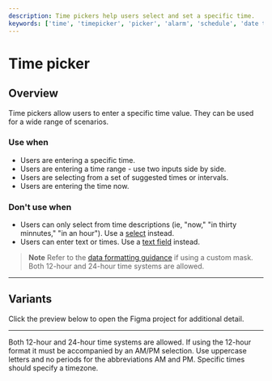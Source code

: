 ```yaml
---
description: Time pickers help users select and set a specific time.
keywords: ['time', 'timepicker', 'picker', 'alarm', 'schedule', 'date time', 'date range', 'calendar']
---
```


# Time picker

<ComponentVisual
  figmaUrl=""
  storybookUrl="https://forge.tylerdev.io/main/?path=/story/components-time-picker--default" />

## Overview 

Time pickers allow users to enter a specific time value. They can be used for a wide range of scenarios.

### Use when

- Users are entering a specific time. 
- Users are entering a time range - use two inputs side by side. 
- Users are selecting from a set of suggested times or intervals. 
- Users are entering the time now.

### Don't use when

- Users can only select from time descriptions (ie, "now," "in thirty minnutes," "in an hour"). Use a [select](/components/fields/select) instead.
- Users can enter text or times. Use a [text field](/components/fields/text-field) instead.

> **Note** Refer to the [data formatting guidance](/core-patterns/tone/data-formats) if using a custom mask. Both 12-hour and 24-hour time systems are allowed.

---

## Variants

Click the preview below to open the Figma project for additional detail. 

<ComponentVisual height="450" figmaUrl="https://www.figma.com/embed?embed_host=share&url=https%3A%2F%2Fwww.figma.com%2Ffile%2FJYOhQlzc4Yhln2S8WVoi6S%2FForge-Design-Library-11-3-20%3Fnode-id%3D1984%253A23386" />

---

<DoDontGrid>
  <DoDontTextSection>
    <DoDontText type="do">Both 12-hour and 24-hour time systems are allowed.</DoDontText>
    <DoDontText type="do">If using the 12-hour format it must be accompanied by an AM/PM selection.</DoDontText>
    <DoDontText type="do">Use uppercase letters and no periods for the abbreviations AM and PM.</DoDontText>
    <DoDontText type="do">Specific times should specify a timezone.</DoDontText>
  </DoDontTextSection>
</DoDontGrid>
